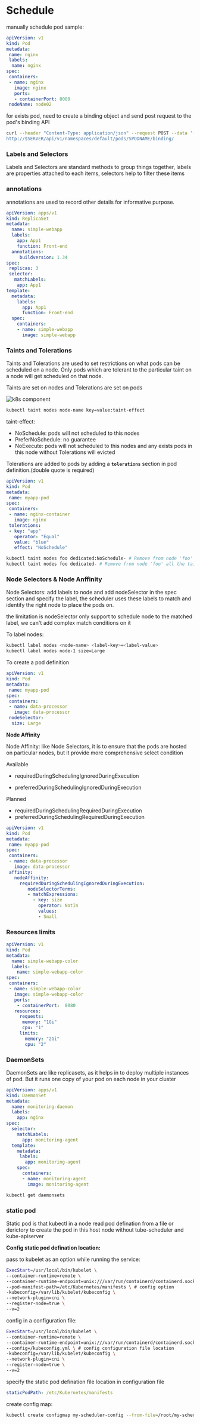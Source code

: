 # Schedule

manually schedule pod sample:

```yml
apiVersion: v1
kind: Pod
metadata:
 name: nginx
 labels:
  name: nginx
spec:
 containers:
 - name: nginx
   image: nginx
   ports:
   - containerPort: 8080
 nodeName: node02
```

for exists pod, need to create a binding object and send post request to the pod's binding API

```bash
curl --header "Content-Type: application/json" --request POST --data '{"apiversion":v1", "kind": "Binding" ...}
http://$SERVER/api/v1/namespaces/default/pods/SPODNAME/binding/
```



### Labels and Selectors

Labels and Selectors are standard methods to group things together, labels are properties attached to each items, selectors help to filter these items

### annotations
annotations are used to record other details for informative purpose.

```yml
apiVersion: apps/v1
kind: ReplicaSet
metadata:
  name: simple-webapp
  labels:
    app: App1
    function: Front-end
  annotations:
     buildversion: 1.34
spec:
 replicas: 3
 selector:
   matchLabels:
    app: App1
template:
  metadata:
    labels:
      app: App1
      function: Front-end
  spec:
    containers:
    - name: simple-webapp
      image: simple-webapp   
```



### Taints and Tolerations

Taints and Tolerations are used to set restrictions on what pods can be scheduled on a node. Only pods which are tolerant to the particular taint on a node will get scheduled on that node.

Taints are set on nodes and Tolerations are set on pods

![k8s component](../../statics/k8s/tandt.png)



```bash
kubectl taint nodes node-name key=value:taint-effect
```

taint-effect:

- NoSchedule: pods will not scheduled to this nodes
- PreferNoSchedule: no guarantee
- NoExecute: pods will not scheduled to this nodes and any exists pods in this node without Tolerations will evicted

Tolerations are added to pods by adding a **`tolerations`** section in pod definition.(double quote is required)

```yml
apiVersion: v1
kind: Pod
metadata:
 name: myapp-pod
spec:
 containers:
 - name: nginx-container
   image: nginx
 tolerations:
 - key: "app"
   operator: "Equal"
   value: "blue"
   effect: "NoSchedule"
```



```bash
kubectl taint nodes foo dedicated:NoSchedule- # Remove from node 'foo' the taint with key 'dedicated' and effect 'NoSchedule' if one exists
kubectl taint nodes foo dedicated- # Remove from node 'foo' all the taints with key 'dedicated'
```



### Node Selectors &  Node Anffinity

Node Selectors: add labels to node and add nodeSelector in the spec section and specify the label, the scheduler uses these labels to match and identify the right node to place the pods on.

the limitation is nodeSelector only support to schedule node to the matched label, we can't add complex match conditions on it

To label nodes:

```bash
kubectl label nodes <node-name> <label-key>=<label-value>
kubectl label nodes node-1 size=Large
```

To create a pod definition

```yml
apiVersion: v1
kind: Pod
metadata:
 name: myapp-pod
spec:
 containers:
 - name: data-processor
   image: data-processor
 nodeSelector:
  size: Large
```

**Node Affinity**

Node Affinity: like Node Selectors, it is to ensure that the pods are hosted on particular nodes, but it provide more comprehensive select condition

Available

- requiredDuringSchedulingIgnoredDuringExecution

- preferredDuringSchedulingIgnoredDuringExecution

Planned

- requiredDuringSchedulingRequiredDuringExecution
- preferredDuringSchedulingRequiredDuringExecution

```yml
apiVersion: v1
kind: Pod
metadata:
 name: myapp-pod
spec:
 containers:
 - name: data-processor
   image: data-processor
 affinity:
   nodeAffinity:
     requiredDuringSchedulingIgnoredDuringExecution:
        nodeSelectorTerms:
        - matchExpressions:
          - key: size
            operator: NotIn
            values: 
            - Small
```



### Resources limits

```yml
apiVersion: v1
kind: Pod
metadata:
  name: simple-webapp-color
  labels:
    name: simple-webapp-color
spec:
 containers:
 - name: simple-webapp-color
   image: simple-webapp-color
   ports:
    - containerPort:  8080
   resources:
     requests:
      memory: "1Gi"
      cpu: "1"
     limits:
       memory: "2Gi"
       cpu: "2"
```

### DaemonSets

DaemonSets are like replicasets, as it helps in to deploy multiple instances of pod. But it runs one copy of your pod on each node in your cluster

```yml
apiVersion: apps/v1
kind: DaemonSet
metadata:
  name: monitoring-daemon
  labels:
    app: nginx
spec:
  selector:
    matchLabels:
      app: monitoring-agent
  template:
    metadata:
     labels:
       app: monitoring-agent
    spec:
      containers:
      - name: monitoring-agent
        image: monitoring-agent
```

```bash
kubectl get daemonsets
```

### static pod

Static pod is that kubectl in a node read pod defination from a file or derictory to create the pod in this host node without tube-scheduler and kube-apiserver

**Config static pod defination location:**

pass to kubelet as an option while running the service:

```bash
ExecStart=/usr/local/bin/kubelet \
--container-runtime=remote \
--container-runtime-endpoint=unix:///var/run/containerd/containerd.sock \
--pod-manifest-path=/etc/Kubernetes/manifests \ # config option
-kubeconfig=/var/lib/kubelet/kubeconfig \
--network-plugin=cni \
--register-node=true \
--v=2
```

config in a configuration file:

```bash
ExecStart=/usr/local/bin/kubelet \
--container-runtime=remote \
--container-runtime-endpoint=unix:///var/run/containerd/containerd.sock \
--config=/kubeconfig.yml \ # config configuration file location
-kubeconfig=/var/lib/kubelet/kubeconfig \
--network-plugin=cni \
--register-node=true \
--v=2
```

specify the static pod defination file location in configuration file

```yml
staticPodPath: /etc/Kubernetes/manifests
```

create config map:

```bash
kubectl create configmap my-scheduler-config --from-file=/root/my-scheduler-configmap.yaml -n kube-system
```

